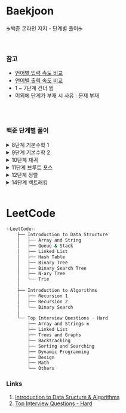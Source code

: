 # Baekjoon

:coffee:백준 온라인 저지 - 단계별 풀이:coffee:

<br/>

### 참고
* [언어별 입력 속도 비교](https://www.acmicpc.net/blog/view/56)
* [언어별 출력 속도 비교](https://www.acmicpc.net/blog/view/57)
* 1 ~ 7단계 건너 뜀
* 이외에 단계가 부재 시 사유 : 문제 부재

<br/><br/>

### 백준 단계별 풀이

<details>
<summary>8단계 기본수학 1</summary>
<div markdown="1">       

1단계 : [1712번](https://github.com/jarammm/Baekjoon/blob/main/8%EB%8B%A8%EA%B3%84/%EB%B0%B1%EC%A4%80_1712%EB%B2%88.ipynb
)<br/>
2단계 : [2292번](https://github.com/jarammm/Baekjoon/blob/main/8%EB%8B%A8%EA%B3%84/%EB%B0%B1%EC%A4%80_2292%EB%B2%88.ipynb
)<br/>
3단계 : [1193번](https://github.com/jarammm/Baekjoon/blob/main/8%EB%8B%A8%EA%B3%84/%EB%B0%B1%EC%A4%80_1193%EB%B2%88.ipynb)<br/>
4단계 : [2869번](https://github.com/jarammm/Baekjoon/blob/main/8%EB%8B%A8%EA%B3%84/%EB%B0%B1%EC%A4%80_2869%EB%B2%88.ipynb)<br/>
5단계 : [10250번](https://github.com/jarammm/Baekjoon/blob/main/8%EB%8B%A8%EA%B3%84/%EB%B0%B1%EC%A4%80_10250%EB%B2%88.ipynb)<br/>
6단계 : [2775번](https://github.com/jarammm/Baekjoon/blob/main/8%EB%8B%A8%EA%B3%84/%EB%B0%B1%EC%A4%80_2775%EB%B2%88.ipynb)<br/>
7단계 : [2839번](https://github.com/jarammm/Baekjoon/blob/main/8%EB%8B%A8%EA%B3%84/%EB%B0%B1%EC%A4%80_2839%EB%B2%88.ipynb)<br/>
8단계 : [10757번](https://github.com/jarammm/Baekjoon/blob/main/8%EB%8B%A8%EA%B3%84/%EB%B0%B1%EC%A4%80_10757%EB%B2%88.ipynb)<br/>
9단계 : [1011번](https://github.com/jarammm/Baekjoon/blob/main/8%EB%8B%A8%EA%B3%84/%EB%B0%B1%EC%A4%80_1011%EB%B2%88.ipynb)<br/>

</div>
</details>

<details>
<summary>9단계 기본수학 2</summary>
<div markdown="1">       

1단계 : [1978번](https://github.com/jarammm/Baekjoon/blob/main/9%EB%8B%A8%EA%B3%84/%EB%B0%B1%EC%A4%80_1978%EB%B2%88.ipynb)<br/>
2단계 : [2581번](https://github.com/jarammm/Baekjoon/blob/main/9%EB%8B%A8%EA%B3%84/%EB%B0%B1%EC%A4%80_2581%EB%B2%88.ipynb)<br/>
3단계 : [11653번](https://github.com/jarammm/Baekjoon/blob/main/9%EB%8B%A8%EA%B3%84/%EB%B0%B1%EC%A4%80_11653%EB%B2%88.ipynb)<br/>
4단계 : [1929번](https://github.com/jarammm/Baekjoon/blob/main/9%EB%8B%A8%EA%B3%84/%EB%B0%B1%EC%A4%80_1929%EB%B2%88.ipynb)<br/>
5단계 : [4948번](https://github.com/jarammm/Baekjoon/blob/main/9%EB%8B%A8%EA%B3%84/%EB%B0%B1%EC%A4%80_4948%EB%B2%88.ipynb)<br/>
6단계 : [9020번](https://github.com/jarammm/Baekjoon/blob/main/9%EB%8B%A8%EA%B3%84/%EB%B0%B1%EC%A4%80_9020%EB%B2%88.ipynb)<br/>
7단계 : [1085번](https://github.com/jarammm/Baekjoon/blob/main/9%EB%8B%A8%EA%B3%84/%EB%B0%B1%EC%A4%80_1085%EB%B2%88.ipynb)<br/>
8단계 : [3009번](https://github.com/jarammm/Baekjoon/blob/main/9%EB%8B%A8%EA%B3%84/%EB%B0%B1%EC%A4%80_3009%EB%B2%88.ipynb)<br/>
9단계 : [4153번](https://github.com/jarammm/Baekjoon/blob/main/9%EB%8B%A8%EA%B3%84/%EB%B0%B1%EC%A4%80_4153%EB%B2%88.ipynb)<br/>
10단계 : [3053번](https://github.com/jarammm/Baekjoon/blob/main/9%EB%8B%A8%EA%B3%84/%EB%B0%B1%EC%A4%80_3053%EB%B2%88.ipynb)<br/>
11단계 : [1002번](https://github.com/jarammm/Baekjoon/blob/main/9%EB%8B%A8%EA%B3%84/%EB%B0%B1%EC%A4%80_1002%EB%B2%88.ipynb)<br/>

</div>
</details>

<details>
<summary>10단계 재귀</summary>
<div markdown="1">       

1단계 : [10872번](https://github.com/jarammm/algorithm/blob/main/10단계/백준_10872번.ipynb)<br/>
2단계 : [10870번](https://github.com/jarammm/algorithm/blob/main/10단계/백준_10870번.ipynb.ipynb)<br/>
3단계 : [2447번](https://github.com/jarammm/algorithm/blob/main/10단계/백준_2447번.ipynb)<br/>
4단계 : [11729번](https://github.com/jarammm/algorithm/blob/main/10단계/백준_11729번.ipynb)<br/>

</div>
</details>

<details>
<summary>11단계 브루트 포스</summary>
<div markdown="1">       
  
1단계 : [2798번](https://github.com/jarammm/Baekjoon/blob/main/11단계/백준_2798번.ipynb)<br/>
2단계 : [2231번](https://github.com/jarammm/Baekjoon/blob/main/11단계/백준_2231번.ipynb)<br/>
3단계 : [7568번](https://github.com/jarammm/Baekjoon/blob/main/11단계/백준_7568번.ipynb)<br/>
4단계 : [1018번](https://github.com/jarammm/Baekjoon/blob/main/11단계/백준_1018번.ipynb)<br/>
5단계 : [1436번](https://github.com/jarammm/Baekjoon/blob/main/11단계/백준_1436번.ipynb)<br/>

</div>
</details>

<details>
  
<summary>12단계 정렬</summary>
<div markdown="1">       

1단계 : [2750번](https://github.com/jarammm/Baekjoon/blob/main/12단계/백준_2750번.ipynb)<br/>
2단계 : [2751번](https://github.com/jarammm/Baekjoon/blob/main/12단계/백준_2751번.ipynb) + [C버전](https://github.com/jarammm/Baekjoon/blob/main/12단계/백준_2751번.c), [Java버전](https://github.com/jarammm/Baekjoon/blob/main/12단계/백준_2751번.java)<br/>
3단계 : [10989번](https://github.com/jarammm/Baekjoon/blob/main/12단계/백준_10989번.ipynb)<br/>
4단계 : [2108번](https://github.com/jarammm/Baekjoon/blob/main/12단계/백준_2108번.ipynb)<br/>
5단계 : [1427번](https://github.com/jarammm/Baekjoon/blob/main/12단계/백준_1427번.ipynb)<br/>
6단계 : [11650번](https://github.com/jarammm/Baekjoon/blob/main/12단계/백준_11650번.ipynb)<br/>
7단계 : [11651번](https://github.com/jarammm/Baekjoon/blob/main/12단계/백준_11651번.ipynb)<br/>
8단계 : [1181번](https://github.com/jarammm/Baekjoon/blob/main/12단계/백준_1181번.ipynb)<br/>
9단계 : [10814번](https://github.com/jarammm/Baekjoon/blob/main/12단계/백준_10814번.ipynb)<br/>
10단계 : [18870번](https://github.com/jarammm/Baekjoon/blob/main/12단계/백준_18870번.ipynb)<br/>

</div>
</details>

<details>
<summary>14단계 백트래킹</summary>
<div markdown="1">       

1단계 : [15649번](https://github.com/jarammm/Baekjoon/blob/main/14단계/백준_15649번.ipynb)<br/>
2단계 : [15650번](https://github.com/jarammm/Baekjoon/blob/main/14단계/백준_15650번.ipynb)<br/>
3단계 : [15651번](https://github.com/jarammm/Baekjoon/blob/main/14단계/백준_15651번.ipynb)<br/>
4단계 : [15652번](https://github.com/jarammm/Baekjoon/blob/main/14단계/백준_15652번.ipynb)<br/>
5단계 : [9663번](https://github.com/jarammm/Baekjoon/blob/main/14단계/백준_9663번.ipynb)<br/>
6단계 : [2580번](https://github.com/jarammm/Baekjoon/blob/main/14단계/백준_2580번.ipynb)<br/>
7단계 : [14888번](https://github.com/jarammm/Baekjoon/blob/main/14단계/백준_14888번.ipynb)<br/>
8단계 : [14889번](https://github.com/jarammm/Baekjoon/blob/main/14단계/백준_14889번.ipynb)<br/>

</div>
</details>

<br/>

# LeetCode
```bash
✨LeetCode✨
    ├── Introduction to Data Structure
    │   ├── Array and String
    │   ├── Queue & Stack
    │   ├── Linked List
    │   ├── Hash Table
    │   ├── Binary Tree
    │   ├── Binary Search Tree
    │   ├── N-ary Tree
    │   └── Trie
    │
    ├── Introduction to Algorithms
    │   ├── Recursion 1
    │   ├── Recursion 2
    │   └── Binary Search
    │
    └── Top Interview Questions - Hard
        ├── Array and Strings 🔛
        ├── Linked List
        ├── Trees and Graphs
        ├── Backtracking
        ├── Sorting and Searching
        ├── Dynamic Programming
        ├── Design
        ├── Math
        └── Others
```
### Links
1. [Introduction to Data Sructure & Algorithms](https://leetcode.com/explore/learn/)
2. [Top Interview Questions - Hard](https://leetcode.com/explore/interview/card/top-interview-questions-hard/)
